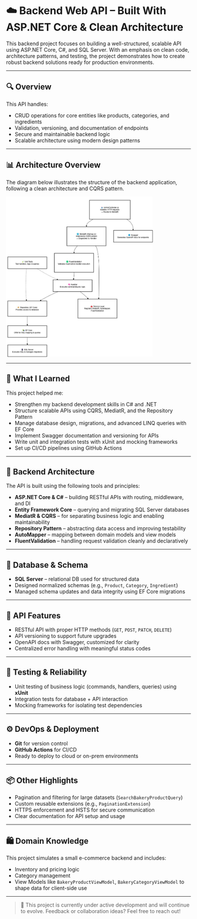 # ☁️ Backend Web API – Built With ASP.NET Core & Clean Architecture

This backend project focuses on building a well-structured, scalable API using ASP.NET Core, C#, and SQL Server. With an emphasis on clean code, architecture patterns, and testing, the project demonstrates how to create robust backend solutions ready for production environments.

---

## 🔍 Overview

This API handles:

- CRUD operations for core entities like products, categories, and ingredients
- Validation, versioning, and documentation of endpoints
- Secure and maintainable backend logic
- Scalable architecture using modern design patterns

---

## 📊 Architecture Overview

The diagram below illustrates the structure of the backend application, following a clean architecture and CQRS pattern.

<img src="./assets/backend-diagram.jpg" width="400" alt="Backend Architecture Diagram" />

---

## 🧠 What I Learned

This project helped me:

- Strengthen my backend development skills in C# and .NET
- Structure scalable APIs using CQRS, MediatR, and the Repository Pattern
- Manage database design, migrations, and advanced LINQ queries with EF Core
- Implement Swagger documentation and versioning for APIs
- Write unit and integration tests with xUnit and mocking frameworks
- Set up CI/CD pipelines using GitHub Actions

---

## 🔐 Backend Architecture

The API is built using the following tools and principles:

- **ASP.NET Core & C#** – building RESTful APIs with routing, middleware, and DI
- **Entity Framework Core** – querying and migrating SQL Server databases
- **MediatR & CQRS** – for separating business logic and enabling maintainability
- **Repository Pattern** – abstracting data access and improving testability
- **AutoMapper** – mapping between domain models and view models
- **FluentValidation** – handling request validation cleanly and declaratively

---

## 🧱 Database & Schema

- **SQL Server** – relational DB used for structured data
- Designed normalized schemas (e.g., `Product`, `Category`, `Ingredient`)
- Managed schema updates and data integrity using EF Core migrations

---

## 📡 API Features

- RESTful API with proper HTTP methods (`GET`, `POST`, `PATCH`, `DELETE`)
- API versioning to support future upgrades
- OpenAPI docs with Swagger, customized for clarity
- Centralized error handling with meaningful status codes

---

## 🧪 Testing & Reliability

- Unit testing of business logic (commands, handlers, queries) using **xUnit**
- Integration tests for database + API interaction
- Mocking frameworks for isolating test dependencies

---

## ⚙️ DevOps & Deployment

- **Git** for version control
- **GitHub Actions** for CI/CD
- Ready to deploy to cloud or on-prem environments

---

## 📦 Other Highlights

- Pagination and filtering for large datasets (`SearchBakeryProductQuery`)
- Custom reusable extensions (e.g., `PaginationExtension`)
- HTTPS enforcement and HSTS for secure communication
- Clear documentation for API setup and usage

---

## 🛍️ Domain Knowledge

This project simulates a small e-commerce backend and includes:

- Inventory and pricing logic
- Category management
- View Models like `BakeryProductViewModel`, `BakeryCategoryViewModel` to shape data for client-side use

---

> 💬 This project is currently under active development and will continue to evolve. Feedback or collaboration ideas? Feel free to reach out!
